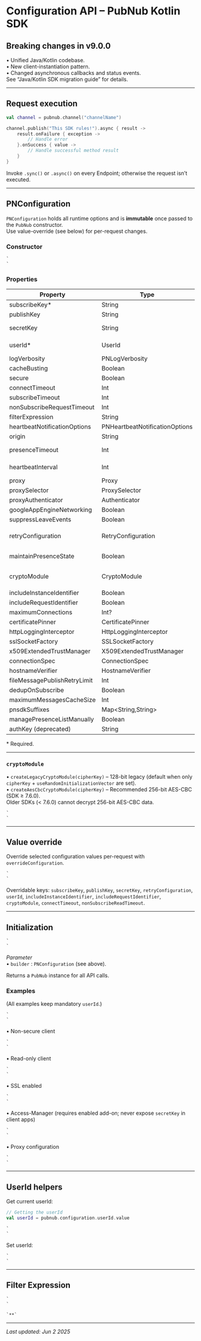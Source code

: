 # Configuration API – PubNub Kotlin SDK  

## Breaking changes in v9.0.0
• Unified Java/Kotlin codebase.  
• New client-instantiation pattern.  
• Changed asynchronous callbacks and status events.  
See “Java/Kotlin SDK migration guide” for details.

---

## Request execution

```kotlin
val channel = pubnub.channel("channelName")

channel.publish("This SDK rules!").async { result ->
    result.onFailure { exception ->
        // Handle error
    }.onSuccess { value ->
        // Handle successful method result
    }
}
```
Invoke `.sync()` or `.async()` on every Endpoint; otherwise the request isn’t executed.

---

## PNConfiguration

`PNConfiguration` holds all runtime options and is **immutable** once passed to the `PubNub` constructor.  
Use value-override (see below) for per-request changes.

### Constructor

```
`  
`
```

### Properties

| Property | Type | Default | Notes |
|----------|------|---------|-------|
| subscribeKey* | String | – | Required. |
| publishKey | String | – | Required for publishing. |
| secretKey | String | – | Server-side access (never embed in Android). |
| userId* | UserId | – | Required. `UserId(<String>)`, ≤ 92 UTF-8 chars. |
| logVerbosity | PNLogVerbosity | NONE | BODY enables full HTTP logging. |
| cacheBusting | Boolean | false | Shuffle sub-domains for bad proxies. |
| secure | Boolean | true | TLS on/off. |
| connectTimeout | Int | 5 | Seconds. |
| subscribeTimeout | Int | 310 | Seconds. |
| nonSubscribeRequestTimeout | Int | 10 | Seconds (read timeout). |
| filterExpression | String | – | Server-side stream filter. |
| heartbeatNotificationOptions | PNHeartbeatNotificationOptions | FAILURES | ALL / NONE also available. |
| origin | String | – | Custom origin. |
| presenceTimeout | Int | 300 | Seconds (min 20). Updates `heartbeatInterval`. |
| heartbeatInterval | Int | 0 | Seconds; `(presenceTimeout/2)-1` recommended. |
| proxy | Proxy | – | Java `Proxy`. |
| proxySelector | ProxySelector | – | Java `ProxySelector`. |
| proxyAuthenticator | Authenticator | – | Java `Authenticator`. |
| googleAppEngineNetworking | Boolean | – | Enable GAE networking. |
| suppressLeaveEvents | Boolean | false | Skip `leave` calls. |
| retryConfiguration | RetryConfiguration | Exponential (subscribe) | None / Linear / Exponential. `excludedOperations: List<RetryableEndpointGroup>`. |
| maintainPresenceState | Boolean | true | Send presence state on every subscribe. |
| cryptoModule | CryptoModule | – | `createAesCbcCryptoModule(cipherKey)` or `createLegacyCryptoModule(cipherKey)`. |
| includeInstanceIdentifier | Boolean | false | Send `instanceId`. |
| includeRequestIdentifier | Boolean | true | Send `requestId`. |
| maximumConnections | Int? | – | Max inbound concurrent connections. |
| certificatePinner | CertificatePinner | – | Custom cert pinning. |
| httpLoggingInterceptor | HttpLoggingInterceptor | – | Additional HTTP logging. |
| sslSocketFactory | SSLSocketFactory | – | Custom SSL factory. |
| x509ExtendedTrustManager | X509ExtendedTrustManager | – | Custom trust manager. |
| connectionSpec | ConnectionSpec | – | TLS versions / ciphers. |
| hostnameVerifier | HostnameVerifier | – | Custom hostname verification. |
| fileMessagePublishRetryLimit | Int | 5 | Automatic file-publish retries. |
| dedupOnSubscribe | Boolean | – | Enable message de-duplication. |
| maximumMessagesCacheSize | Int | – | Max de-duplication cache size. |
| pnsdkSuffixes | Map<String,String> | – | Custom SDK header suffixes. |
| managePresenceListManually | Boolean | – | Manual presence list (ACL). |
| authKey (deprecated) | String | – | Access-Manager v2 fallback. |

\* Required.

---

### `cryptoModule`

• `createLegacyCryptoModule(cipherKey)` – 128-bit legacy (default when only `cipherKey` + `useRandomInitializationVector` are set).  
• `createAesCbcCryptoModule(cipherKey)` – Recommended 256-bit AES-CBC (SDK ≥ 7.6.0).  
Older SDKs (< 7.6.0) cannot decrypt 256-bit AES-CBC data.

```
`  
`
```

---

## Value override

Override selected configuration values per-request with `overrideConfiguration`.

```
`  
`
```

Overridable keys: `subscribeKey`, `publishKey`, `secretKey`, `retryConfiguration`, `userId`, `includeInstanceIdentifier`, `includeRequestIdentifier`, `cryptoModule`, `connectTimeout`, `nonSubscribeReadTimeout`.

---

## Initialization

```
`  
`
```
*Parameter*  
• `builder` : `PNConfiguration` (see above).

Returns a `PubNub` instance for all API calls.

### Examples
(All examples keep mandatory `userId`.)

```
`  
`
```

• Non-secure client  

```
`  
`
```

• Read-only client  

```
`  
`
```

• SSL enabled  

```
`  
`
```

• Access-Manager (requires enabled add-on; never expose `secretKey` in client apps)

```
`  
`
```

• Proxy configuration  

```
`  
`
```

---

## UserId helpers

Get current userId:

```kotlin
// Getting the userId
val userId = pubnub.configuration.userId.value
```

```
`  
`
```

Set userId:

```
`  
`
```

---

## Filter Expression

```
`  
`
```

```
`**`
```

---

_Last updated: Jun 2 2025_
